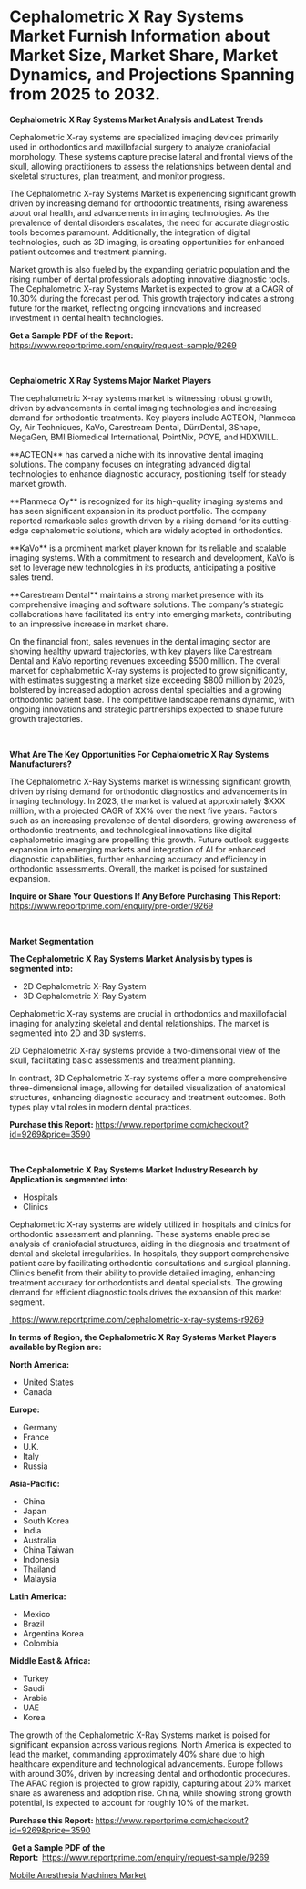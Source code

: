 <p><h1>Cephalometric X Ray Systems Market Furnish Information about Market Size, Market Share, Market Dynamics, and Projections Spanning from 2025 to 2032.</h1></p><p><strong>Cephalometric X Ray Systems Market Analysis and Latest Trends</strong></p>
<p><p>Cephalometric X-ray systems are specialized imaging devices primarily used in orthodontics and maxillofacial surgery to analyze craniofacial morphology. These systems capture precise lateral and frontal views of the skull, allowing practitioners to assess the relationships between dental and skeletal structures, plan treatment, and monitor progress.</p><p>The Cephalometric X-ray Systems Market is experiencing significant growth driven by increasing demand for orthodontic treatments, rising awareness about oral health, and advancements in imaging technologies. As the prevalence of dental disorders escalates, the need for accurate diagnostic tools becomes paramount. Additionally, the integration of digital technologies, such as 3D imaging, is creating opportunities for enhanced patient outcomes and treatment planning.</p><p>Market growth is also fueled by the expanding geriatric population and the rising number of dental professionals adopting innovative diagnostic tools. The Cephalometric X-ray Systems Market is expected to grow at a CAGR of 10.30% during the forecast period. This growth trajectory indicates a strong future for the market, reflecting ongoing innovations and increased investment in dental health technologies.</p></p>
<p><strong>Get a Sample PDF of the Report:&nbsp;</strong> <a href="https://www.reportprime.com/enquiry/request-sample/9269?utm_campaign=2809&utm_medium=2&utm_source=Github&utm_content=ia&utm_term=20032025&utm_id=cephalometric-x-ray-systems">https://www.reportprime.com/enquiry/request-sample/9269</a></p>
<p>&nbsp;</p>
<p><strong>Cephalometric X Ray Systems Major Market Players</strong></p>
<p><p>The cephalometric X-ray systems market is witnessing robust growth, driven by advancements in dental imaging technologies and increasing demand for orthodontic treatments. Key players include ACTEON, Planmeca Oy, Air Techniques, KaVo, Carestream Dental, DürrDental, 3Shape, MegaGen, BMI Biomedical International, PointNix, POYE, and HDXWILL.</p><p>**ACTEON** has carved a niche with its innovative dental imaging solutions. The company focuses on integrating advanced digital technologies to enhance diagnostic accuracy, positioning itself for steady market growth. </p><p>**Planmeca Oy** is recognized for its high-quality imaging systems and has seen significant expansion in its product portfolio. The company reported remarkable sales growth driven by a rising demand for its cutting-edge cephalometric solutions, which are widely adopted in orthodontics.</p><p>**KaVo** is a prominent market player known for its reliable and scalable imaging systems. With a commitment to research and development, KaVo is set to leverage new technologies in its products, anticipating a positive sales trend.</p><p>**Carestream Dental** maintains a strong market presence with its comprehensive imaging and software solutions. The company’s strategic collaborations have facilitated its entry into emerging markets, contributing to an impressive increase in market share.</p><p>On the financial front, sales revenues in the dental imaging sector are showing healthy upward trajectories, with key players like Carestream Dental and KaVo reporting revenues exceeding $500 million. The overall market for cephalometric X-ray systems is projected to grow significantly, with estimates suggesting a market size exceeding $800 million by 2025, bolstered by increased adoption across dental specialties and a growing orthodontic patient base. The competitive landscape remains dynamic, with ongoing innovations and strategic partnerships expected to shape future growth trajectories.</p></p>
<p>&nbsp;</p>
<p><strong>What Are The Key Opportunities For Cephalometric X Ray Systems Manufacturers?</strong></p>
<p><p>The Cephalometric X-Ray Systems market is witnessing significant growth, driven by rising demand for orthodontic diagnostics and advancements in imaging technology. In 2023, the market is valued at approximately $XXX million, with a projected CAGR of XX% over the next five years. Factors such as an increasing prevalence of dental disorders, growing awareness of orthodontic treatments, and technological innovations like digital cephalometric imaging are propelling this growth. Future outlook suggests expansion into emerging markets and integration of AI for enhanced diagnostic capabilities, further enhancing accuracy and efficiency in orthodontic assessments. Overall, the market is poised for sustained expansion.</p></p>
<p><strong>Inquire or Share Your Questions If Any Before Purchasing This Report:</strong> <a href="https://www.reportprime.com/enquiry/pre-order/9269?utm_campaign=2809&utm_medium=2&utm_source=Github&utm_content=ia&utm_term=20032025&utm_id=cephalometric-x-ray-systems">https://www.reportprime.com/enquiry/pre-order/9269</a></p>
<p>&nbsp;</p>
<p><strong>Market Segmentation</strong></p>
<p><strong>The Cephalometric X Ray Systems Market Analysis by types is segmented into:</strong></p>
<p><ul><li>2D Cephalometric X-Ray System</li><li>3D Cephalometric X-Ray System</li></ul></p>
<p><p>Cephalometric X-ray systems are crucial in orthodontics and maxillofacial imaging for analyzing skeletal and dental relationships. The market is segmented into 2D and 3D systems. </p><p>2D Cephalometric X-ray systems provide a two-dimensional view of the skull, facilitating basic assessments and treatment planning. </p><p>In contrast, 3D Cephalometric X-ray systems offer a more comprehensive three-dimensional image, allowing for detailed visualization of anatomical structures, enhancing diagnostic accuracy and treatment outcomes. Both types play vital roles in modern dental practices.</p></p>
<p><strong>Purchase this Report:&nbsp;</strong><a href="https://www.reportprime.com/checkout?id=9269&price=3590&utm_campaign=2809&utm_medium=2&utm_source=Github&utm_content=ia&utm_term=20032025&utm_id=cephalometric-x-ray-systems">https://www.reportprime.com/checkout?id=9269&price=3590</a></p>
<p>&nbsp;</p>
<p><strong>The Cephalometric X Ray Systems Market Industry Research by Application is segmented into:</strong></p>
<p><ul><li>Hospitals</li><li>Clinics</li></ul></p>
<p><p>Cephalometric X-ray systems are widely utilized in hospitals and clinics for orthodontic assessment and planning. These systems enable precise analysis of craniofacial structures, aiding in the diagnosis and treatment of dental and skeletal irregularities. In hospitals, they support comprehensive patient care by facilitating orthodontic consultations and surgical planning. Clinics benefit from their ability to provide detailed imaging, enhancing treatment accuracy for orthodontists and dental specialists. The growing demand for efficient diagnostic tools drives the expansion of this market segment.</p></p>
<p><a href="https://www.reportprime.com/cephalometric-x-ray-systems-r9269?utm_campaign=2809&utm_medium=2&utm_source=Github&utm_content=ia&utm_term=20032025&utm_id=cephalometric-x-ray-systems">&nbsp;https://www.reportprime.com/cephalometric-x-ray-systems-r9269</a></p>
<p><strong>In terms of Region, the Cephalometric X Ray Systems Market Players available by Region are:</strong></p>
<p>
    <p> <strong> North America: </strong>
        <ul>
            <li>United States</li>
            <li>Canada</li>
        </ul>
        </p> 
    <p> <strong> Europe: </strong>
        <ul>
            <li>Germany</li>
            <li>France</li>
            <li>U.K.</li>
            <li>Italy</li>
            <li>Russia</li>
        </ul>
        </p> 
    <p> <strong> Asia-Pacific: </strong>
        <ul>
            <li>China</li>
            <li>Japan</li>
            <li>South Korea</li>
            <li>India</li>
            <li>Australia</li>
            <li>China Taiwan</li>
            <li>Indonesia</li>
            <li>Thailand</li>
            <li>Malaysia</li>
        </ul>
        </p> 
    <p> <strong> Latin America: </strong>
        <ul>
            <li>Mexico</li>
            <li>Brazil</li>
            <li>Argentina Korea</li>
            <li>Colombia</li>
        </ul>
        </p> 
    <p> <strong> Middle East & Africa: </strong>
        <ul>
            <li>Turkey</li>
            <li>Saudi</li>
            <li>Arabia</li>
            <li>UAE</li>
            <li>Korea</li>
        </ul>
    </p>
    </p>
<p><p>The growth of the Cephalometric X-Ray Systems market is poised for significant expansion across various regions. North America is expected to lead the market, commanding approximately 40% share due to high healthcare expenditure and technological advancements. Europe follows with around 30%, driven by increasing dental and orthodontic procedures. The APAC region is projected to grow rapidly, capturing about 20% market share as awareness and adoption rise. China, while showing strong growth potential, is expected to account for roughly 10% of the market.</p></p>
<p><strong>Purchase this Report: </strong><a href="https://www.reportprime.com/checkout?id=9269&price=3590&utm_campaign=2809&utm_medium=2&utm_source=Github&utm_content=ia&utm_term=20032025&utm_id=cephalometric-x-ray-systems">https://www.reportprime.com/checkout?id=9269&price=3590</a></p>
<p>&nbsp;<strong>Get a Sample PDF of the Report:&nbsp;&nbsp;</strong><a href="https://www.reportprime.com/enquiry/request-sample/9269?utm_campaign=2809&utm_medium=2&utm_source=Github&utm_content=ia&utm_term=20032025&utm_id=cephalometric-x-ray-systems">https://www.reportprime.com/enquiry/request-sample/9269</a></p>
<p><strong></strong></p>
<p><p><a href="https://github.com/xtysizov/Market-Research-Report-List-1/blob/main/mobile-anesthesia-machines-market.md?utm_campaign=2809&utm_medium=2&utm_source=Github&utm_content=ia&utm_term=20032025&utm_id=cephalometric-x-ray-systems">Mobile Anesthesia Machines Market</a></p></p>